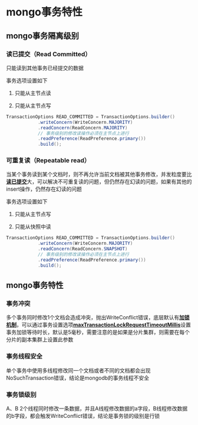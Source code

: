# mongo事务特性

## mongo事务隔离级别



### 读已提交（Read Committed）

只能读到其他事务已经提交的数据



事务选项设置如下

1. 只能从主节点读

1. 只能从主节点写

```java
TransactionOptions READ_COMMITTED = TransactionOptions.builder()
            .writeConcern(WriteConcern.MAJORITY)
            .readConcern(ReadConcern.MAJORITY)
            // 事务级别的修改读操作必须在主节点上进行
            .readPreference(ReadPreference.primary())
            .build();
```



### 可重复读（Repeatable read）



当某个事务读到某个文档时，则不再允许当前文档被其他事务修改，并发粒度要比[__读已提交__](https://thoughts.aliyun.com/workspaces/64473d10725662001abf2a93/docs/6621d00b5e119400017e2795#6ba64060-fdf0-11ee-965a-71c9892c9399-7593)大，可以解决不可重复读的问题，但仍然存在幻读的问题，如果有其他的insert操作，仍然存在幻读的问题



事务选项设置如下

1. 只能从主节点写

1. 只能从快照中读

```java
TransactionOptions READ_COMMITTED = TransactionOptions.builder()
            .writeConcern(WriteConcern.MAJORITY)
            .readConcern(ReadConcern.SNAPSHOT)
            // 事务级别的修改读操作必须在主节点上进行
            .readPreference(ReadPreference.primary())
            .build();
```



## mongo事务特性



### 事务冲突

多个事务同时修改1个文档会造成冲突，抛出WriteConflict错误，底层默认有[__加锁机制__](https://www.mongodb.com/docs/manual/core/transactions-production-consideration/#acquiring-locks)，可以通过事务设置选项[__maxTransactionLockRequestTimeoutMillis__](https://www.mongodb.com/docs/manual/reference/parameters/#mongodb-parameter-param.maxTransactionLockRequestTimeoutMillis)设置事务加锁等待时长，默认是5毫秒，需要注意的是如果是分片集群，则需要在每个分片的副本集群上设置此参数



### 事务线程安全

单个事务中使用多线程修改同一个文档或者不同的文档都会出现NoSuchTransaction错误，结论是mongodb的事务线程不安全



### 事务锁级别

A、B 2个线程同时修改一条数据，并且A线程修改数据的a字段，B线程修改数据的b字段，都会触发WriteConflict错误，结论是事务锁的级别是行锁